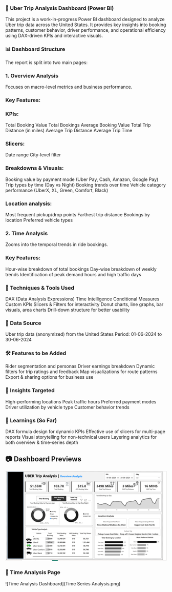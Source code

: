 ### 🚖 Uber Trip Analysis Dashboard (Power BI)
This project is a work-in-progress Power BI dashboard designed to analyze Uber trip data across the United States. It provides key insights into booking patterns, customer behavior, driver performance, and operational efficiency using DAX-driven KPIs and interactive visuals.

### 📊 Dashboard Structure
The report is split into two main pages:

### 1. Overview Analysis
Focuses on macro-level metrics and business performance.

### Key Features:

### KPIs:
Total Booking Value
Total Bookings
Average Booking Value
Total Trip Distance (in miles)
Average Trip Distance
Average Trip Time

### Slicers:

Date range
City-level filter

### Breakdowns & Visuals:

Booking value by payment mode (Uber Pay, Cash, Amazon, Google Pay)
Trip types by time (Day vs Night)
Booking trends over time
Vehicle category performance (UberX, XL, Green, Comfort, Black)

### Location analysis:
Most frequent pickup/drop points
Farthest trip distance
Bookings by location
Preferred vehicle types

### 2. Time Analysis
Zooms into the temporal trends in ride bookings.

### Key Features:

Hour-wise breakdown of total bookings
Day-wise breakdown of weekly trends
Identification of peak demand hours and high traffic days

### 🔧 Techniques & Tools Used

DAX (Data Analysis Expressions)
Time Intelligence
Conditional Measures
Custom KPIs
Slicers & Filters for interactivity
Donut charts, line graphs, bar visuals, area charts
Drill-down structure for better usability

### 📍 Data Source
Uber trip data (anonymized) from the United States
Period: 01-06-2024 to 30-06-2024

### 🛠️ Features to be Added
Rider segmentation and personas
Driver earnings breakdown
Dynamic filters for trip ratings and feedback
Map visualizations for route patterns
Export & sharing options for business use

### 📌 Insights Targeted
High-performing locations
Peak traffic hours
Preferred payment modes
Driver utilization by vehicle type
Customer behavior trends

### 🧠 Learnings (So Far)

DAX formula design for dynamic KPIs
Effective use of slicers for multi-page reports
Visual storytelling for non-technical users
Layering analytics for both overview & time-series depth


## 📷 Dashboard Previews

![Overview Dashboard](Uber-Trip-Analysis/OVERVIEW.png)


### 🔹 Time Analysis Page
![Time Analysis Dashboard](Time Series Analysis.png)

